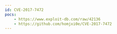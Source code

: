 ```yaml
---
id: CVE-2017-7472
pocs: 
    - https://www.exploit-db.com/raw/42136
    - https://github.com/homjxi0e/CVE-2017-7472
---
```


